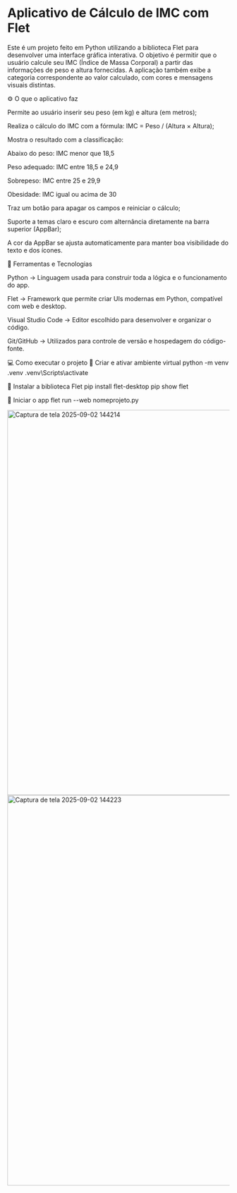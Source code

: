 # Aplicativo de Cálculo de IMC com Flet

Este é um projeto feito em Python utilizando a biblioteca Flet para desenvolver uma interface gráfica interativa. O objetivo é permitir que o usuário calcule seu IMC (Índice de Massa Corporal) a partir das informações de peso e altura fornecidas. A aplicação também exibe a categoria correspondente ao valor calculado, com cores e mensagens visuais distintas.

⚙️ O que o aplicativo faz

Permite ao usuário inserir seu peso (em kg) e altura (em metros);

Realiza o cálculo do IMC com a fórmula:
IMC = Peso / (Altura × Altura);

Mostra o resultado com a classificação:

Abaixo do peso: IMC menor que 18,5

Peso adequado: IMC entre 18,5 e 24,9

Sobrepeso: IMC entre 25 e 29,9

Obesidade: IMC igual ou acima de 30

Traz um botão para apagar os campos e reiniciar o cálculo;

Suporte a temas claro e escuro com alternância diretamente na barra superior (AppBar);

A cor da AppBar se ajusta automaticamente para manter boa visibilidade do texto e dos ícones.

🧰 Ferramentas e Tecnologias

Python → Linguagem usada para construir toda a lógica e o funcionamento do app.

Flet → Framework que permite criar UIs modernas em Python, compatível com web e desktop.

Visual Studio Code → Editor escolhido para desenvolver e organizar o código.

Git/GitHub → Utilizados para controle de versão e hospedagem do código-fonte.

💻 Como executar o projeto
🔸 Criar e ativar ambiente virtual
python -m venv .venv
.venv\Scripts\activate

🔸 Instalar a biblioteca Flet
pip install flet-desktop
pip show flet

🔸 Iniciar o app
flet run --web nomeprojeto.py

<img width="1908" height="874" alt="Captura de tela 2025-09-02 144214" src="https://github.com/user-attachments/assets/77473026-2983-4029-ad13-ba9e9cf0342f" />
<img width="1897" height="886" alt="Captura de tela 2025-09-02 144223" src="https://github.com/user-attachments/assets/a086e9ca-5fa1-4ae2-8443-e797ddfd86d4" />



